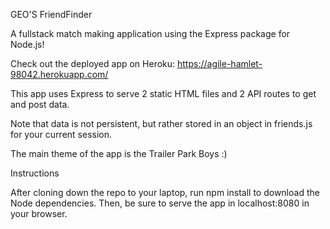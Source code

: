 GEO'S FriendFinder

A fullstack match making application using the Express package for Node.js!

Check out the deployed app on Heroku:  https://agile-hamlet-98042.herokuapp.com/

This app uses Express to serve 2 static HTML files and 2 API routes to get and post data.

Note that data is not persistent, but rather stored in an object in friends.js for your current session.

The main theme of the app is the Trailer Park Boys :)

Instructions

After cloning down the repo to your laptop, run npm install to download the Node dependencies. Then, be sure to serve the app in localhost:8080 in your browser.
